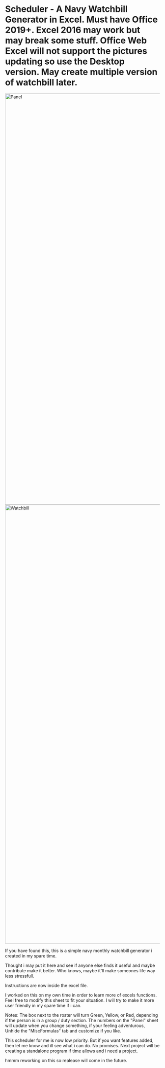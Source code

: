 # Scheduler - A Navy Watchbill Generator in Excel. Must have Office 2019+. Excel 2016 may work but may break some stuff. Office Web Excel will not support the pictures updating so use the Desktop version. May create multiple version of watchbill later.

<img width="1333" alt="Panel" src="https://raw.githubusercontent.com/burn-sie/Scheduler/main/watchbillFront.png">
<img width="1423" alt="Watchbill" src="https://user-images.githubusercontent.com/96800768/200410769-fc9dbb27-e0ad-4be2-ad6a-fbf6c109299a.png">

If you have found this, this is a simple navy monthly watchbill generator i created in my spare time.

Thought i may put it here and see if anyone else finds it useful and maybe contribute make it better. Who knows, maybe it'll make someones life way less stressfull.

Instructions are now inside the excel file.

I worked on this on my own time in order to learn more of excels functions. Feel free to modify this sheet to fit your situation.
I will try to make it more user friendly in my spare time if i can.


Notes: The box next to the roster will turn Green, Yellow, or Red, depending if the person is in a group / duty section.
       The numbers on the "Panel" sheet will update when you change something, if your feeling adventurous, Unhide the "MiscFormulas" tab and customize if you like.


This scheduler for me is now low priority. But if you want features added, then let me know and ill see what i can do. No promises.
Next project will be creating a standalone program if time allows and i need a project.


hmmm reworking on this so realease will come in the future.

